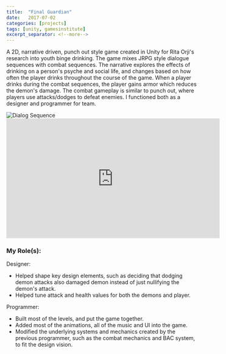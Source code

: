 ```yaml
---
title:  "Final Guardian"
date:   2017-07-02
categories: [projects]
tags: [unity, gamesinstitute]
excerpt_separator: <!--more-->
---
```


A 2D, narrative driven, punch out style game created in Unity for Rita Orji's research into youth binge drinking. <!--more--> The game mixes JRPG style dialogue sequences with combat sequences. The narrative explores the effects of drinking on a person's psyche and social life, and changes based on how often the player drinks throughout the course of the game. When a player drinks during the combat sequences, the player gains armor which reduces the demon's damage. The combat gameplay is similar to punch out, where players use attacks/dodges to defeat enemies. I functioned both as a designer and programmer for team.  

<img class="image_med" src="{{ site.baseurl }}/images/FinalGuardian/FinalGuardianDialog.png?raw=true" title="Dialog Sequence" alt="Dialog Sequence">

<iframe width="560" height="315" src="https://www.youtube.com/embed/MzYMozWb0L0" frameborder="0" allowfullscreen></iframe>

   
### My Role(s):

Designer:
* Helped shape key design elements, such as deciding that dodging demon attacks also damaged demon instead of just nullifying the demon's attack. 
* Helped tune attack and health values for both the demons and player.

Programmer:
* Built most of the levels, and put the game together. 
* Added most of the animations, all of the music and UI into the game. 
* Modified the underlying systems and mechanics created by the previous programmer, such as the combat mechanics and BAC system, to fit the design vision.